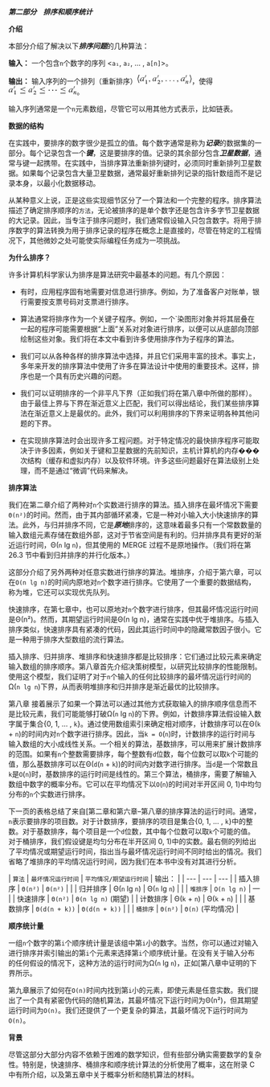 ***第二部分    排序和顺序统计***

**介绍**

本部分介绍了解决以下***排序问题***的几种算法：

**输入：** 一个包含`n`个数字的序列 <`a₁`, `a₂`, … , `a[n]`>。

**输出：** 输入序列的一个排列（重新排序）![art](img/Art_P297a.jpg)，使得![art](img/Art_P297b.jpg)。

输入序列通常是一个`n`元素数组，尽管它可以用其他方式表示，比如链表。

**数据的结构**

在实践中，要排序的数字很少是孤立的值。每个数字通常是称为***记录***的数据集的一部分。每个记录包含一个***键***，这是要排序的值。记录的其余部分包含***卫星数据***，通常与键一起携带。在实践中，当排序算法重新排列键时，必须同时重新排列卫星数据。如果每个记录包含大量卫星数据，通常最好重新排列记录的指针数组而不是记录本身，以最小化数据移动。

从某种意义上说，正是这些实现细节区分了一个算法和一个完整的程序。排序算法描述了确定排序顺序的`方法`，无论被排序的是单个数字还是包含许多字节卫星数据的大记录。因此，当专注于排序问题时，我们通常假设输入只包含数字。将用于排序数字的算法转换为用于排序记录的程序在概念上是直接的，尽管在特定的工程情况下，其他微妙之处可能使实际编程任务成为一项挑战。

**为什么排序？**

许多计算机科学家认为排序是算法研究中最基本的问题。有几个原因：

+   有时，应用程序固有地需要对信息进行排序。例如，为了准备客户对账单，银行需要按支票号码对支票进行排序。

+   算法通常将排序作为一个关键子程序。例如，一个`染图形对象并将其层叠在一起的程序可能需要根据“上面”关系对对象进行排序，以便可以从底部向顶部绘制这些对象。我们将在本文中看到许多使用排序作为子程序的算法。

+   我们可以从各种各样的排序算法中选择，并且它们采用丰富的技术。事实上，多年来开发的排序算法中使用了许多在算法设计中使用的重要技术。这样，排序也是一个具有历史兴趣的问题。

+   我们可以证明排序的一个非平凡下界（正如我们将在第八章中所做的那样）。由于最佳上界与下界在渐近意义上匹配，我们可以得出结论，我们某些排序算法在渐近意义上是最优的。此外，我们可以利用排序的下界来证明各种其他问题的下界。

+   在实现排序算法时会出现许多工程问题。对于特定情况的最快排序程序可能取决于许多因素，例如关于键和卫星数据的先前知识，主机计算机的内存���次结构（缓存和虚拟内存）以及软件环境。许多这些问题最好在算法级别上处理，而不是通过“微调”代码来解决。

**排序算法**  

我们在第二章介绍了两种对`n`个实数进行排序的算法。插入排序在最坏情况下需要`Θ(n²)`的时间。然而，由于其内部循环紧凑，它是一种对小输入大小快速排序的算法。此外，与归并排序不同，它是***原地***排序的，这意味着最多只有一个常数数量的输入数组元素存储在数组外部，这对于节省空间是有利的。归并排序具有更好的渐近运行时间，Θ(`n` lg `n`)，但其使用的 MERGE 过程不是原地操作。（我们将在第 26.3 节中看到归并排序的并行化版本。）

这部分介绍了另外两种对任意实数进行排序的算法。堆排序，介绍于第六章，可以在`O(n lg n)`的时间内原地对`n`个数字进行排序。它使用了一个重要的数据结构，称为堆，它还可以实现优先队列。

快速排序，在第七章中，也可以原地对`n`个数字进行排序，但其最坏情况运行时间是Θ(n²)。然而，其期望运行时间是Θ(n lg n)，通常在实践中优于堆排序。与插入排序类似，快速排序具有紧凑的代码，因此其运行时间中的隐藏常数因子很小。它是一种用于排序大型数组的流行算法。

插入排序、归并排序、堆排序和快速排序都是比较排序：它们通过比较元素来确定输入数组的排序顺序。第八章首先介绍决策树模型，以研究比较排序的性能限制。使用这个模型，我们证明了对于`n`个输入的任何比较排序的最坏情况运行时间的Ω(`n lg n`)下界，从而表明堆排序和归并排序是渐近最优的比较排序。

第八章 接着展示了如果一个算法可以通过其他方式获取输入的排序顺序信息而不是比较元素，我们可能能够打破Ω(`n` lg `n`)的下界。例如，计数排序算法假设输入数字属于集合{0, 1, … , `k`}。通过使用数组索引来确定相对顺序，计数排序可以在Θ(`k` + `n`)的时间内对`n`个数字进行排序。因此，当`k = O`(`n`)时，计数排序的运行时间与输入数组的大小成线性关系。一个相关的算法，基数排序，可以用来扩展计数排序的范围。如果有`n`个整数需要排序，每个整数有`d`位数，每个位数可以取`k`个可能的值，那么基数排序可以在Θ(`d`(`n` + `k`))的时间内对数字进行排序。当`d`是一个常数且`k`是`O`(`n`)时，基数排序的运行时间是线性的。第三个算法，桶排序，需要了解输入数组中数字的概率分布。它可以在平均情况下以`O`(`n`)的时间对半开区间 0, 1)中均匀分布的`n`个实数进行排序。

下一页的表格总结了来自[第二章和第六章–第八章的排序算法的运行时间。通常，`n`表示要排序的项目数。对于计数排序，要排序的项目是集合{0, 1, … , `k`}中的整数。对于基数排序，每个项目是一个`d`位数，其中每个位数可以取`k`个可能的值。对于桶排序，我们假设键是均匀分布在半开区间 0, 1)中的实数。最右侧的列给出了平均情况或期望运行时间，指出当与最坏情况运行时间不同时给出的情况。我们省略了堆排序的平均情况运行时间，因为我们在本书中没有对其进行分析。

| `算法` | `最坏情况运行时间` | `平均情况/期望运行时间` |  输出： |
| --- | --- | --- |
| 插入排序 | `Θ(n²)` | `Θ(n²)` |   |
| 归并排序 | Θ(`n` lg `n`) | Θ(`n` lg `n`) |   |
| `堆排序` | `O(n lg n)` | — |
| 快速排序 | `Θ(n²)` | `Θ(n lg n)` (期望) |
| 计数排序 | Θ(`k` + `n`) | Θ(`k` + `n`) |   |
| 基数排序 | `Θ(d(n + k))` | `Θ(d(n + k))` |   |
| `桶排序` | `Θ(n²)` | `Θ(n)` (平均情况) |

**顺序统计量**

一组`n`个数字的第`i`个顺序统计量是该组中第`i`小的数字。当然，你可以通过对输入进行排序并索引输出的第`i`个元素来选择第`i`个顺序统计量。在没有关于输入分布的任何假设的情况下，这种方法的运行时间为Ω(`n` lg `n`)，正如[第八章中证明的下界所示。

第九章展示了如何在`O(n)`时间内找到第`i`小的元素，即使元素是任意实数。我们提出了一个具有紧密伪代码的随机算法，其最坏情况下运行时间为Θ(n²)，但其期望运行时间为`O(n)`。我们还提供了一个更复杂的算法，其最坏情况下运行时间为`O(n)`。  

**背景**

尽管这部分大部分内容不依赖于困难的数学知识，但有些部分确实需要数学的复杂性。特别是，快速排序、桶排序和顺序统计算法的分析使用了概率，这在附录 C 中有所介绍，以及第五章中关于概率分析和随机算法的材料。
